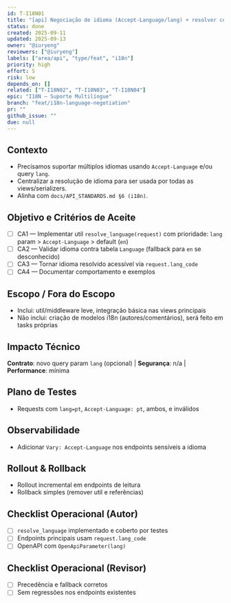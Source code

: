 ```yaml
---
id: T-I18N01
title: "[api] Negociação de idioma (Accept-Language/lang) + resolver central"
status: done
created: 2025-09-11
updated: 2025-09-13
owner: "@iuryeng"
reviewers: ["@iuryeng"]
labels: ["area/api", "type/feat", "i18n"]
priority: high
effort: S
risk: low
depends_on: []
related: ["T-I18N02", "T-I18N03", "T-I18N04"]
epic: "I18N — Suporte Multilíngue"
branch: "feat/i18n-language-negotiation"
pr: ""
github_issue: ""
due: null
---
```


## Contexto
- Precisamos suportar múltiplos idiomas usando `Accept-Language` e/ou query `lang`.
- Centralizar a resolução de idioma para ser usada por todas as views/serializers.
 - Alinha com `docs/API_STANDARDS.md §6 (i18n)`.

## Objetivo e Critérios de Aceite
- [ ] CA1 — Implementar util `resolve_language(request)` com prioridade: `lang` param > `Accept-Language` > default (`en`)
- [ ] CA2 — Validar idioma contra tabela `Language` (fallback para `en` se desconhecido)
- [ ] CA3 — Tornar idioma resolvido acessível via `request.lang_code`
- [ ] CA4 — Documentar comportamento e exemplos

## Escopo / Fora do Escopo
- Inclui: util/middleware leve, integração básica nas views principais
- Não inclui: criação de modelos i18n (autores/comentários), será feito em tasks próprias

## Impacto Técnico
**Contrato**: novo query param `lang` (opcional) | **Segurança**: n/a | **Performance**: mínima

## Plano de Testes
- Requests com `lang=pt`, `Accept-Language: pt`, ambos, e inválidos

## Observabilidade
- Adicionar `Vary: Accept-Language` nos endpoints sensíveis a idioma

## Rollout & Rollback
- Rollout incremental em endpoints de leitura
- Rollback simples (remover util e referências)

## Checklist Operacional (Autor)
- [ ] `resolve_language` implementado e coberto por testes
- [ ] Endpoints principais usam `request.lang_code`
- [ ] OpenAPI com `OpenApiParameter(lang)`

## Checklist Operacional (Revisor)
- [ ] Precedência e fallback corretos
- [ ] Sem regressões nos endpoints existentes
